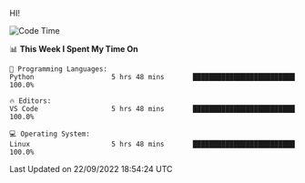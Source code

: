 HI! 
<!--START_SECTION:waka-->
![Code Time](http://img.shields.io/badge/Code%20Time-115%20hrs%201%20min-blue)

📊 **This Week I Spent My Time On** 

```text
💬 Programming Languages: 
Python                   5 hrs 48 mins       █████████████████████████   100.0%

🔥 Editors: 
VS Code                  5 hrs 48 mins       █████████████████████████   100.0%

💻 Operating System: 
Linux                    5 hrs 48 mins       █████████████████████████   100.0%

```


 Last Updated on 22/09/2022 18:54:24 UTC
<!--END_SECTION:waka-->
